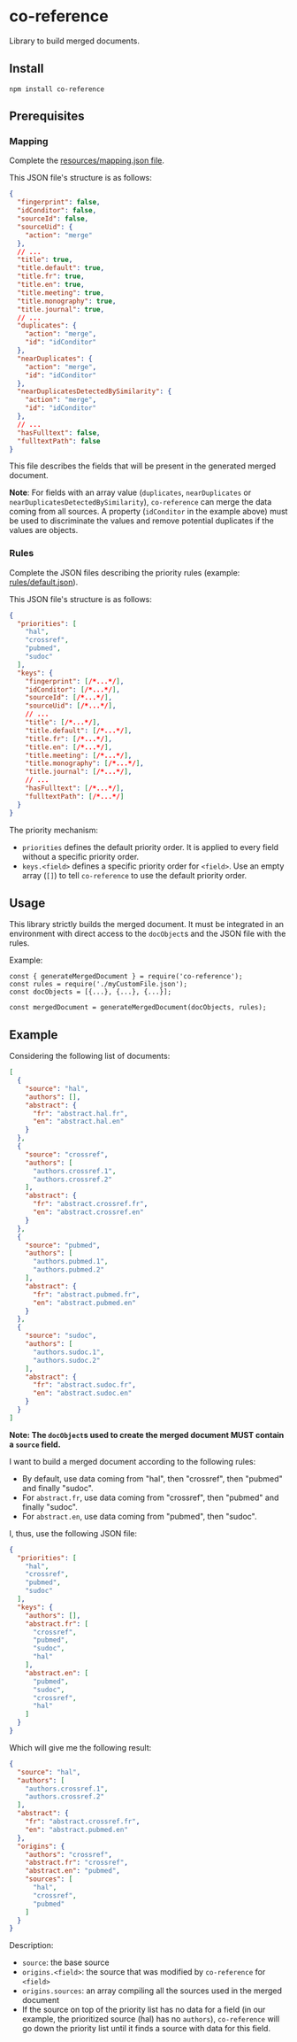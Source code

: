 # co-reference
Library to build merged documents.

## Install
```
npm install co-reference
```

## Prerequisites

### Mapping
Complete the [resources/mapping.json file](./resources/mapping.json).

This JSON file's structure is as follows:
```JSON
{
  "fingerprint": false,
  "idConditor": false,
  "sourceId": false,
  "sourceUid": {
    "action": "merge"
  },
  // ...
  "title": true,
  "title.default": true,
  "title.fr": true,
  "title.en": true,
  "title.meeting": true,
  "title.monography": true,
  "title.journal": true,
  // ...
  "duplicates": {
    "action": "merge",
    "id": "idConditor"
  },
  "nearDuplicates": {
    "action": "merge",
    "id": "idConditor"
  },
  "nearDuplicatesDetectedBySimilarity": {
    "action": "merge",
    "id": "idConditor"
  },
  // ...
  "hasFulltext": false,
  "fulltextPath": false
}
```
This file describes the fields that will be present in the generated merged document.

**Note**: For fields with an array value (`duplicates`, `nearDuplicates` or `nearDuplicatesDetectedBySimilarity`), `co-reference` can merge the data coming from all sources. A property (`idConditor` in the example above) must be used to discriminate the values and remove potential duplicates if the values are objects.

### Rules
Complete the JSON files describing the priority rules (example: [rules/default.json](./rules/default.json)).

This JSON file's structure is as follows:
```JSON
{
  "priorities": [
    "hal",
    "crossref",
    "pubmed",
    "sudoc"
  ],
  "keys": {
    "fingerprint": [/*...*/],
    "idConditor": [/*...*/],
    "sourceId": [/*...*/],
    "sourceUid": [/*...*/],
    // ...
    "title": [/*...*/],
    "title.default": [/*...*/],
    "title.fr": [/*...*/],
    "title.en": [/*...*/],
    "title.meeting": [/*...*/],
    "title.monography": [/*...*/],
    "title.journal": [/*...*/],
    // ...
    "hasFulltext": [/*...*/],
    "fulltextPath": [/*...*/]
  }
}
```

The priority mechanism:
- `priorities` defines the default priority order. It is applied to every field without a specific priority order.
- `keys.<field>` defines a specific priority order for `<field>`. Use an empty array (`[]`) to tell `co-reference` to use the default priority order.

## Usage
This library strictly builds the merged document. It must be integrated in an environment with direct access to the `docObject`s and the JSON file with the rules.

Example:
```JS
const { generateMergedDocument } = require('co-reference');
const rules = require('./myCustomFile.json');
const docObjects = [{...}, {...}, {...}];

const mergedDocument = generateMergedDocument(docObjects, rules);
```

## Example
Considering the following list of documents:
```JSON
[
  {
    "source": "hal",
    "authors": [],
    "abstract": {
      "fr": "abstract.hal.fr",
      "en": "abstract.hal.en"
    }
  },
  {
    "source": "crossref",
    "authors": [
      "authors.crossref.1",
      "authors.crossref.2"
    ],
    "abstract": {
      "fr": "abstract.crossref.fr",
      "en": "abstract.crossref.en"
    }
  },
  {
    "source": "pubmed",
    "authors": [
      "authors.pubmed.1",
      "authors.pubmed.2"
    ],
    "abstract": {
      "fr": "abstract.pubmed.fr",
      "en": "abstract.pubmed.en"
    }
  },
  {
    "source": "sudoc",
    "authors": [
      "authors.sudoc.1",
      "authors.sudoc.2"
    ],
    "abstract": {
      "fr": "abstract.sudoc.fr",
      "en": "abstract.sudoc.en"
    }
  }
]
```
**Note: The `docObject`s used to create the merged document MUST contain a `source` field.**

I want to build a merged document according to the following rules:
- By default, use data coming from "hal", then "crossref", then "pubmed" and finally "sudoc".
- For `abstract.fr`, use data coming from "crossref", then "pubmed" and finally "sudoc".
- For `abstract.en`, use data coming from "pubmed", then "sudoc".

I, thus, use the following JSON file:
```JSON
{
  "priorities": [
    "hal",
    "crossref",
    "pubmed",
    "sudoc"
  ],
  "keys": {
    "authors": [],
    "abstract.fr": [
      "crossref",
      "pubmed",
      "sudoc",
      "hal"
    ],
    "abstract.en": [
      "pubmed",
      "sudoc",
      "crossref",
      "hal"
    ]
  }
}
```

Which will give me the following result:
```JSON
{
  "source": "hal",
  "authors": [
    "authors.crossref.1",
    "authors.crossref.2"
  ],
  "abstract": {
    "fr": "abstract.crossref.fr",
    "en": "abstract.pubmed.en"
  },
  "origins": {
    "authors": "crossref",
    "abstract.fr": "crossref",
    "abstract.en": "pubmed",
    "sources": [
      "hal",
      "crossref",
      "pubmed"
    ]
  }
}
```

Description:
- `source`: the base source
- `origins.<field>`: the source that was modified by `co-reference` for `<field>`
- `origins.sources`: an array compiling all the sources used in the merged document
- If the source on top of the priority list has no data for a field (in our example, the prioritized source (hal) has no `authors`), `co-reference` will go down the priority list until it finds a source with data for this field.
